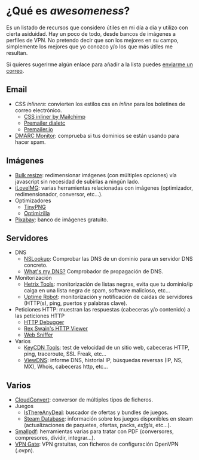 # ¿Qué es *awesomeness*?
Es un listado de recursos que considero útiles en mi día a día y utilizo con cierta asiduidad. Hay un poco de todo, desde bancos de imágenes a perfiles de VPN. No pretendo decir que son los mejores en su campo, simplemente los mejores que yo conozco y/o los que más útiles me resultan.

Si quieres sugerirme algún enlace para añadir a la lista puedes [enviarme un correo](mailto:awesomeness@abelcastosa.com).

## Email
+ CSS *inliners*: convierten los estilos css en *inline* para los boletines de correo electrónico.
	+ [CSS inliner by Mailchimp](https://templates.mailchimp.com/resources/inline-css/)
	+ [Premailer dialetc](http://premailer.dialect.ca/)
	+ [Premailer.io](https://premailer.io/)
+ [DMARC Monitor](https://dmarc.postmarkapp.com/): comprueba si tus dominios se están usando para hacer spam.

## Imágenes
+ [Bulk resize](https://bulkresizephotos.com/): redimensionar imágenes (con múltiples opciones) vía javascript sin necesidad de subirlas a ningún lado.
+ [iLoveIMG](http://www.iloveimg.com/): varias herramientas relacionadas con imágenes (optimizador, redimensionador, conversor, etc...).
+ Optimizadores
	+ [TinyPNG](https://tinypng.com/)
	+ [Optimizilla](http://optimizilla.com/)
+ [Pixabay](https://pixabay.com/): banco de imágenes gratuito.

## Servidores
+ DNS
	+ [NSLookup](http://network-tools.com/nslook/): Comprobar las DNS de un dominio para un servidor DNS concreto.
	+ [What's my DNS?](https://www.whatsmydns.net/) Comprobador de propagación de DNS.
+ Monitorización
	+ [Hetrix Tools](https://hetrixtools.com/): monitorización de listas negras, evita que tu dominio/ip caiga en una lista negra de spam, software malicioso, etc...
	+ [Uptime Robot](https://uptimerobot.com/): monitorización y notificación de caídas de servidores (HTTP(s), ping, puertos y palabras clave).
+ Peticiones HTTP: muestran las respuestas (cabeceras y/o contenido) a las peticiones HTTP
	+ [HTTP Debugger](https://www.httpdebugger.com/tools/ViewHttpHeaders.aspx)
	+ [Rex Swain's HTTP Viewer](http://www.rexswain.com/httpview.html)
	+ [Web Sniffer](http://web-sniffer.net/)
+ Varios
	+ [KeyCDN Tools](https://tools.keycdn.com/): test de velocidad de un sitio web, cabeceras HTTP, ping, traceroute, SSL Freak, etc...
	+ [ViewDNS](http://viewdns.info/): informe DNS, historial IP, búsquedas reversas (IP, NS, MX), Whois, cabeceras http, etc...
  
## Varios
+ [CloudConvert](https://cloudconvert.com/): conversor de múltiples tipos de ficheros.
+ Juegos
	+ [IsThereAnyDeal](https://isthereanydeal.com/#/): buscador de ofertas y bundles de juegos.
	+ [Steam Database](https://steamdb.info/): información sobre los juegos disponibles en steam (actualizaciones de paquetes, ofertas, packs, *exfgls*, etc...).
+ [Smallpdf](https://smallpdf.com/): herramientas varias para tratar con PDF (conversores, compresores, dividir, integrar...).
+ [VPN Gate](http://www.vpngate.net/en/): VPN gratuitas, con ficheros de configuración OpenVPN (.ovpn).
